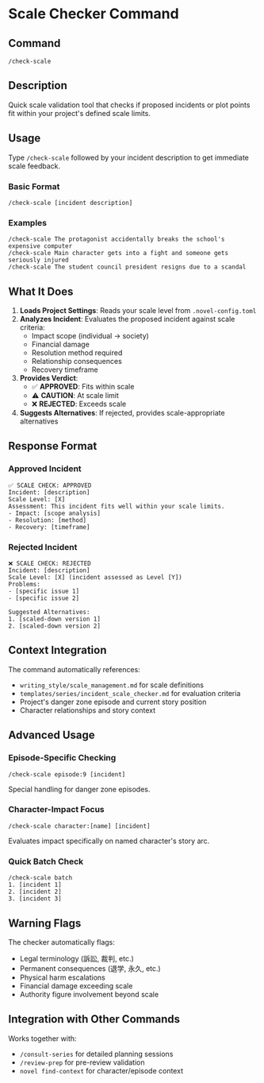 # Scale Checker Command

## Command
`/check-scale`

## Description
Quick scale validation tool that checks if proposed incidents or plot points fit within your project's defined scale limits.

## Usage
Type `/check-scale` followed by your incident description to get immediate scale feedback.

### Basic Format
```
/check-scale [incident description]
```

### Examples
```
/check-scale The protagonist accidentally breaks the school's expensive computer
/check-scale Main character gets into a fight and someone gets seriously injured
/check-scale The student council president resigns due to a scandal
```

## What It Does

1. **Loads Project Settings**: Reads your scale level from `.novel-config.toml`
2. **Analyzes Incident**: Evaluates the proposed incident against scale criteria:
   - Impact scope (individual → society)
   - Financial damage
   - Resolution method required
   - Relationship consequences
   - Recovery timeframe
3. **Provides Verdict**: 
   - ✅ **APPROVED**: Fits within scale
   - ⚠️ **CAUTION**: At scale limit
   - ❌ **REJECTED**: Exceeds scale
4. **Suggests Alternatives**: If rejected, provides scale-appropriate alternatives

## Response Format

### Approved Incident
```
✅ SCALE CHECK: APPROVED
Incident: [description]
Scale Level: [X] 
Assessment: This incident fits well within your scale limits.
- Impact: [scope analysis]
- Resolution: [method]
- Recovery: [timeframe]
```

### Rejected Incident
```
❌ SCALE CHECK: REJECTED
Incident: [description]
Scale Level: [X] (incident assessed as Level [Y])
Problems:
- [specific issue 1]
- [specific issue 2]

Suggested Alternatives:
1. [scaled-down version 1]
2. [scaled-down version 2]
```

## Context Integration
The command automatically references:
- `writing_style/scale_management.md` for scale definitions
- `templates/series/incident_scale_checker.md` for evaluation criteria
- Project's danger zone episode and current story position
- Character relationships and story context

## Advanced Usage

### Episode-Specific Checking
```
/check-scale episode:9 [incident] 
```
Special handling for danger zone episodes.

### Character-Impact Focus
```
/check-scale character:[name] [incident]
```
Evaluates impact specifically on named character's story arc.

### Quick Batch Check
```
/check-scale batch
1. [incident 1]
2. [incident 2] 
3. [incident 3]
```

## Warning Flags
The checker automatically flags:
- Legal terminology (訴訟, 裁判, etc.)
- Permanent consequences (退学, 永久, etc.)
- Physical harm escalations
- Financial damage exceeding scale
- Authority figure involvement beyond scale

## Integration with Other Commands
Works together with:
- `/consult-series` for detailed planning sessions
- `/review-prep` for pre-review validation
- `novel find-context` for character/episode context